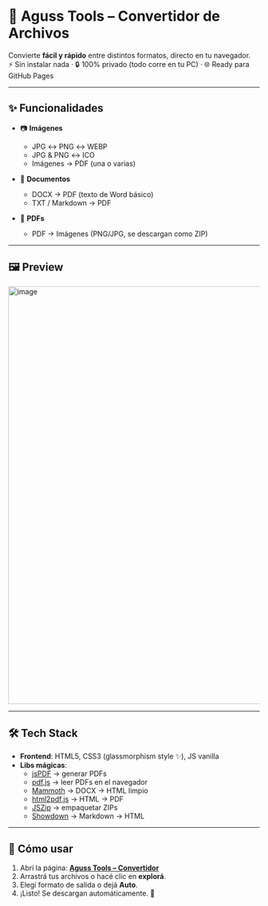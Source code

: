 # 🚀 Aguss Tools – Convertidor de Archivos

Convierte **fácil y rápido** entre distintos formatos, directo en tu navegador.  
⚡ Sin instalar nada · 🔒 100% privado (todo corre en tu PC) · 🌐 Ready para GitHub Pages

---

## ✨ Funcionalidades

- 📷 **Imágenes**  
  - JPG ↔ PNG ↔ WEBP
  - JPG & PNG ↔ ICO  
  - Imágenes → PDF (una o varias)

- 📄 **Documentos**  
  - DOCX → PDF (texto de Word básico)  
  - TXT / Markdown → PDF

- 📑 **PDFs**  
  - PDF → Imágenes (PNG/JPG, se descargan como ZIP)

---

## 🖼 Preview

<img width="1367" height="838" alt="image" src="https://github.com/user-attachments/assets/59f149dc-c2fc-44a2-aed8-0222c0b291c6" />


---

## 🛠 Tech Stack

- **Frontend**: HTML5, CSS3 (glassmorphism style ✨), JS vanilla  
- **Libs mágicas**:
  - [jsPDF](https://github.com/parallax/jsPDF) → generar PDFs  
  - [pdf.js](https://mozilla.github.io/pdf.js/) → leer PDFs en el navegador  
  - [Mammoth](https://github.com/mwilliamson/mammoth.js) → DOCX → HTML limpio  
  - [html2pdf.js](https://github.com/eKoopmans/html2pdf.js) → HTML → PDF  
  - [JSZip](https://stuk.github.io/jszip/) → empaquetar ZIPs  
  - [Showdown](https://github.com/showdownjs/showdown) → Markdown → HTML  

---

## 🚀 Cómo usar

1. Abrí la página: **[Aguss Tools – Convertidor](https://agusslo.github.io/Convertidor)**  
2. Arrastrá tus archivos o hacé clic en **explorá**.  
3. Elegí formato de salida o dejá **Auto**.  
4. ¡Listo! Se descargan automáticamente. 🎉



